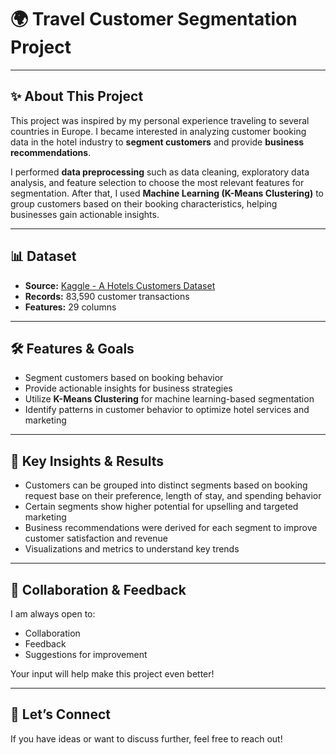 # 🌍 Travel Customer Segmentation Project

---

## ✨ About This Project
This project was inspired by my personal experience traveling to several countries in Europe. I became interested in analyzing customer booking data in the hotel industry to **segment customers** and provide **business recommendations**.  

I performed **data preprocessing** such as data cleaning, exploratory data analysis, and feature selection to choose the most relevant features for segmentation. After that, I used **Machine Learning (K-Means Clustering)** to group customers based on their booking characteristics, helping businesses gain actionable insights.

---

## 📊 Dataset
- **Source:** [Kaggle - A Hotels Customers Dataset](https://www.kaggle.com/datasets/nantonio/a-hotels-customers-dataset?resource=download)  
- **Records:** 83,590 customer transactions  
- **Features:** 29 columns  

---

## 🛠️ Features & Goals
- Segment customers based on booking behavior  
- Provide actionable insights for business strategies  
- Utilize **K-Means Clustering** for machine learning-based segmentation  
- Identify patterns in customer behavior to optimize hotel services and marketing  

---

## 🔑 Key Insights & Results
- Customers can be grouped into distinct segments based on booking request base on their preference, length of stay, and spending behavior  
- Certain segments show higher potential for upselling and targeted marketing  
- Business recommendations were derived for each segment to improve customer satisfaction and revenue  
- Visualizations and metrics to understand key trends  

---

## 🤝 Collaboration & Feedback
I am always open to:
- Collaboration  
- Feedback  
- Suggestions for improvement  

Your input will help make this project even better!  

---

## 🚀 Let’s Connect
If you have ideas or want to discuss further, feel free to reach out!
